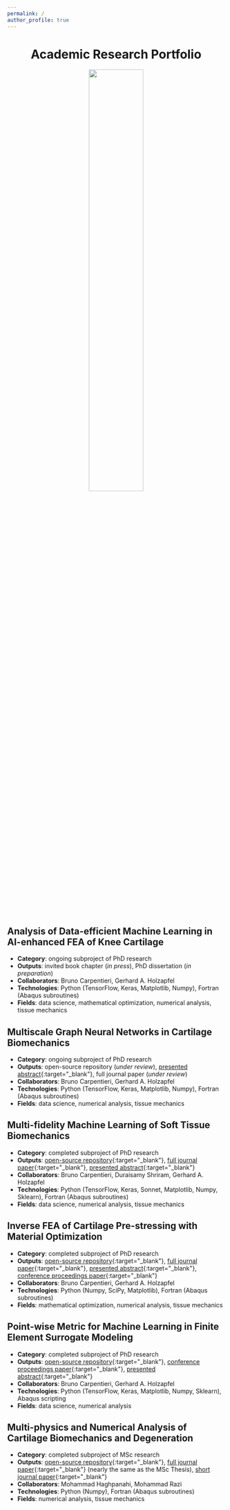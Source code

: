 ```yaml
---
permalink: /
author_profile: true
---
```

<div align="center">
<h1 style="font-size: 2em;">Academic Research Portfolio</h1>
<img src="https://shayansss.github.io/images/wordcloud.png"  width="50%"/>
</div>

## Analysis of Data-efficient Machine Learning in AI-enhanced FEA of Knee Cartilage
  - **Category**: ongoing subproject of PhD research
  - **Outputs**: invited book chapter (*in press*), PhD dissertation (*in preparation*)
  - **Collaborators**: Bruno Carpentieri, Gerhard A. Holzapfel
  - **Technologies**: Python (TensorFlow, Keras, Matplotlib, Numpy), Fortran (Abaqus subroutines)
  - **Fields**: data science, mathematical optimization, numerical analysis, tissue mechanics

## Multiscale Graph Neural Networks in Cartilage Biomechanics
  - **Category**: ongoing subproject of PhD research
  - **Outputs**: open-source repository (*under review*), [presented abstract](https://shayansss.github.io/files/2023_05_a_b.pdf){:target="_blank"}, full journal paper (*under review*)
  - **Collaborators**: Bruno Carpentieri, Gerhard A. Holzapfel
  - **Technologies**: Python (TensorFlow, Keras, Matplotlib, Numpy), Fortran (Abaqus subroutines)
  - **Fields**: data science, numerical analysis, tissue mechanics

## Multi-fidelity Machine Learning of Soft Tissue Biomechanics
  - **Category**: completed subproject of PhD research
  - **Outputs**: [open-source repository](https://github.com/shayansss/hml){:target="_blank"}, [full journal paper](https://shayansss.github.io/files/2022_09.pdf){:target="_blank"}, [presented abstract](https://shayansss.github.io/files/2021_09_a.pdf){:target="_blank"}
  - **Collaborators**: Bruno Carpentieri, Duraisamy Shriram, Gerhard A. Holzapfel
  - **Technologies**: Python (TensorFlow, Keras, Sonnet, Matplotlib, Numpy, Sklearn), Fortran (Abaqus subroutines)
  - **Fields**: data science, numerical analysis, tissue mechanics

## Inverse FEA of Cartilage Pre-stressing with Material Optimization
  - **Category**: completed subproject of PhD research
  - **Outputs**: [open-source repository](https://github.com/shayansss/psa){:target="_blank"}, [full journal paper](https://shayansss.github.io/files/2021_02.pdf){:target="_blank"}, [presented abstract](https://shayansss.github.io/files/2023_05_a_a.pdf){:target="_blank"}, [conference proceedings paper]([https://shayansss.github.io/files/2021_02.pdf](http://dx.doi.org/10.1007/978-3-031-55315-8_12)){:target="_blank"}
  - **Collaborators**: Bruno Carpentieri, Gerhard A. Holzapfel
  - **Technologies**: Python (Numpy, SciPy, Matplotlib), Fortran (Abaqus subroutines)
  - **Fields**: mathematical optimization, numerical analysis, tissue mechanics

## Point-wise Metric for Machine Learning in Finite Element Surrogate Modeling
  - **Category**: completed subproject of PhD research
  - **Outputs**: [open-source repository](https://github.com/shayansss/pmse){:target="_blank"}, [conference proceedings paper](https://shayansss.github.io/files/2021_11.pdf){:target="_blank"}, [presented abstract](https://shayansss.github.io/files/2021_10_a.pdf){:target="_blank"}
  - **Collaborators**: Bruno Carpentieri, Gerhard A. Holzapfel
  - **Technologies**: Python (TensorFlow, Keras, Matplotlib, Numpy, Sklearn), Abaqus scripting
  - **Fields**: data science, numerical analysis

## Multi-physics and Numerical Analysis of Cartilage Biomechanics and Degeneration 
  - **Category**: completed subproject of MSc research
  - **Outputs**: [open-source repository](https://github.com/shayansss/msc){:target="_blank"}, [full journal paper](https://shayansss.github.io/files/2019_09_preprint.pdf){:target="_blank"} (nearly the same as the MSc Thesis), [short journal paper](https://shayansss.github.io/files/2021_04.pdf){:target="_blank"}
  - **Collaborators**: Mohammad Haghpanahi, Mohammad Razi
  - **Technologies**: Python (Numpy), Fortran (Abaqus subroutines)
  - **Fields**: numerical analysis, tissue mechanics
